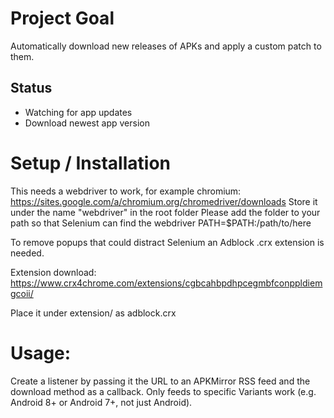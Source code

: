 # Project Goal
Automatically download new releases of APKs and apply a custom patch to them.

## Status
- Watching for app updates
- Download newest app version

# Setup / Installation
This needs a webdriver to work, for example chromium:
https://sites.google.com/a/chromium.org/chromedriver/downloads
Store it under the name "webdriver" in the root folder
Please add the folder to your path so that Selenium can find the webdriver
PATH=$PATH:/path/to/here

To remove popups that could distract Selenium an Adblock .crx extension is needed.

Extension download:
https://www.crx4chrome.com/extensions/cgbcahbpdhpcegmbfconppldiemgcoii/

Place it under extension/ as adblock.crx

# Usage:
Create a listener by passing it the URL to an APKMirror RSS feed and the download method as a callback. Only feeds to specific Variants work (e.g. Android 8+ or Android 7+, not just Android).
